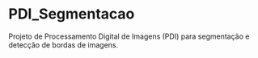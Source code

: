 # PDI_Segmentacao
Projeto de Processamento Digital de Imagens (PDI) para segmentação e detecção de bordas de imagens.
